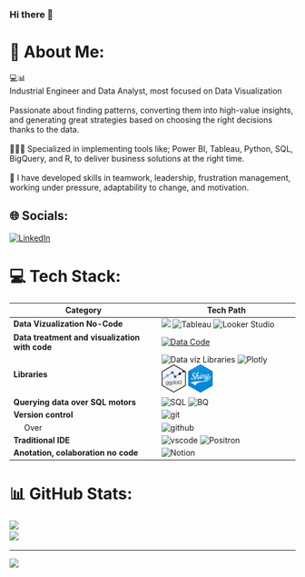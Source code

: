 ### Hi there 👋
# 💫 About Me:
💻📊<br>Industrial Engineer and Data Analyst, most focused on Data Visualization<br><br>Passionate about finding patterns, converting them into high-value insights, and generating great strategies based on choosing the right decisions thanks to the data.<br><br>👨🏽‍💻 Specialized in implementing tools like; Power BI, Tableau, Python, SQL, BigQuery, and R, to deliver business solutions at the right time.<br><br>🧬 I have developed skills in teamwork, leadership, frustration management, working under pressure, adaptability to change, and motivation.


## 🌐 Socials:
[![LinkedIn](https://img.shields.io/badge/LinkedIn-%230077B5.svg?logo=linkedin&logoColor=white)](https://linkedin.com/in/dataanalyst-davidcamelo/?locale=en_US) 

# 💻 Tech Stack:

| Category | Tech Path |
| ------ | ---------------------------------------------- |
| **Data Vizualization No-Code** | <img height="47" src="https://img.icons8.com/color/200/power-bi.png"/> ![Tableau](https://go-skill-icons.vercel.app/api/icons?i=tableau) ![Looker Studio](https://go-skill-icons.vercel.app/api/icons?i=looker) |
| **Data treatment and visualization with code** | [![Data Code](https://skillicons.dev/icons?i=py,r)](https://skillicons.dev) |
| **Libraries** | ![Data viz Libraries](https://go-skill-icons.vercel.app/api/icons?i=pandas,matplotlib,numpy) <!-- Plotly --><img src="https://images.plot.ly/logo/new-branding/plotly-logomark.png" alt="Plotly" height="50px" /> <!-- ggplot2 --><img src="https://raw.githubusercontent.com/rstudio/hex-stickers/master/PNG/ggplot2.png" alt="ggplot2" height="50px" /> <!-- Shiny --><img src="https://raw.githubusercontent.com/rstudio/hex-stickers/master/PNG/shiny.png" alt="Shiny" height="50px" /> |
| **Querying data over SQL motors** | ![SQL](https://go-skill-icons.vercel.app/api/icons?i=postgres,mysql,sqlite) ![BQ](https://go-skill-icons.vercel.app/api/icons?i=bigquery) |
| **Version control** | ![git](https://go-skill-icons.vercel.app/api/icons?i=git) |
| &nbsp;&nbsp;&nbsp;&nbsp; Over | ![github](https://go-skill-icons.vercel.app/api/icons?i=github,gitlab,bitbucket) |
| **Traditional IDE** | ![vscode](https://go-skill-icons.vercel.app/api/icons?i=vscode) <img src="https://github.com/posit-dev/positron/blob/main/positron-product-icons/positron.png?raw=true" alt="Positron" height="50px" /> |
| **Anotation, colaboration no code** | ![Notion](https://skillicons.dev/icons?i=notion) |

# 📊 GitHub Stats:
![](https://github-readme-streak-stats.herokuapp.com/?user=DavidNCamelo&theme=vision-friendly-dark&hide_border=true)<br/>
![](https://github-readme-stats.vercel.app/api/top-langs/?username=DavidNCamelo&theme=vision-friendly-dark&hide_border=true&include_all_commits=false&count_private=false&layout=compact)

---
[![](https://visitcount.itsvg.in/api?id=DavidNCamelo&icon=6&color=0)](https://visitcount.itsvg.in)

<!-- Proudly created with GPRM ( https://gprm.itsvg.in ) -->

